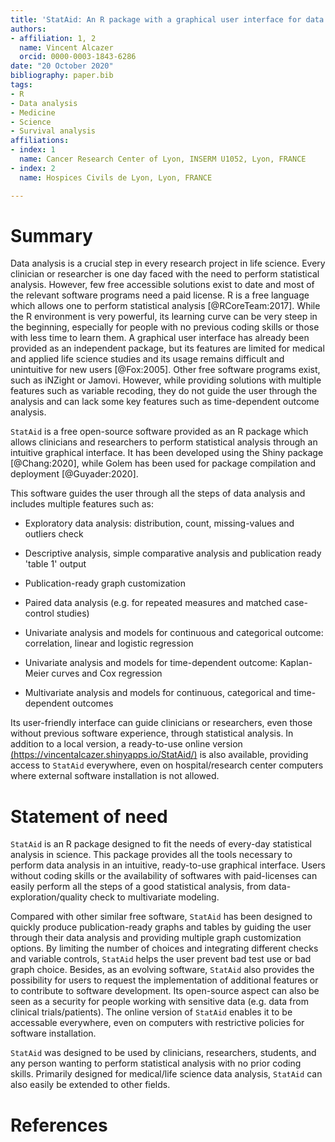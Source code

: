 ```yaml
---
title: 'StatAid: An R package with a graphical user interface for data analysis'
authors:
- affiliation: 1, 2
  name: Vincent Alcazer
  orcid: 0000-0003-1843-6286
date: "20 October 2020"
bibliography: paper.bib
tags:
- R
- Data analysis
- Medicine
- Science
- Survival analysis
affiliations:
- index: 1
  name: Cancer Research Center of Lyon, INSERM U1052, Lyon, FRANCE
- index: 2
  name: Hospices Civils de Lyon, Lyon, FRANCE

---
```


# Summary

Data analysis is a crucial step in every research project in life science. Every clinician or researcher is one day faced with the need to perform statistical analysis. However, few free accessible solutions exist to date and most of the relevant software programs need a paid license. R is a free language which allows one to perform statistical analysis [@RCoreTeam:2017].
While the R environment is very powerful, its learning curve can be very steep in the beginning, especially for people with no previous coding skills or those with less time to learn them. A graphical user interface has already been provided as an independent package, but its features are limited for medical and applied life science studies and its usage remains difficult and unintuitive for new users [@Fox:2005]. Other free software programs exist, such as iNZight or Jamovi. However, while providing solutions with multiple features such as variable recoding, they do not guide the user through the analysis and can lack some key features such as time-dependent outcome analysis.

`StatAid` is a free open-source software provided as an R package which allows clinicians and researchers to perform statistical analysis through an intuitive graphical interface. It has been developed using the Shiny package [@Chang:2020], while Golem has been used for package compilation and deployment [@Guyader:2020].

This software guides the user through all the steps of data analysis and includes multiple features such as:

- Exploratory data analysis: distribution, count, missing-values and outliers check

- Descriptive analysis, simple comparative analysis and publication ready 'table 1' output 

- Publication-ready graph customization 

- Paired data analysis (e.g. for repeated measures and matched case-control studies)

- Univariate analysis and models for continuous and categorical outcome: correlation, linear and logistic regression 

- Univariate analysis and models for time-dependent outcome: Kaplan-Meier curves and Cox regression 

- Multivariate analysis and models for continuous, categorical and time-dependent outcomes

Its user-friendly interface can guide clinicians or researchers, even those without previous software experience, through statistical analysis. In addition to a local version, a ready-to-use online version [(https://vincentalcazer.shinyapps.io/StatAid/)](https://vincentalcazer.shinyapps.io/StatAid/) is also available, providing access to `StatAid` everywhere, even on hospital/research center computers where external software installation is not allowed.
 

# Statement of need 

`StatAid` is an R package designed to fit the needs of every-day statistical analysis in science. This package provides all the tools necessary to perform data analysis in an intuitive, ready-to-use graphical interface. Users without coding skills or the availability of softwares with paid-licenses can easily perform all the steps of a good statistical analysis, from data-exploration/quality check to multivariate modeling. 

Compared with other similar free software, `StatAid` has been designed to quickly produce publication-ready graphs and tables by guiding the user through their data analysis and providing multiple graph customization options. By limiting the number of choices and integrating different checks and variable controls, `StatAid` helps the user prevent bad test use or bad graph choice. Besides, as an evolving software, `StatAid` also provides the possibility for users to request the implementation of additional features or to contribute to software development. Its open-source aspect can also be seen as a security for people working with sensitive data (e.g. data from clinical trials/patients). The online version of `StatAid` enables it to be accessable everywhere, even on computers with restrictive policies for software installation.

`StatAid` was designed to be used by clinicians, researchers, students, and any person wanting to perform statistical analysis with no prior coding skills. Primarily designed for medical/life science data analysis, `StatAid` can also easily be extended to other fields.



# References
